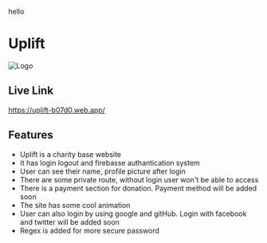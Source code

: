 hello

# Uplift


![Logo](https://i.ibb.co/5vMSb75/uplift-high-resolution-logo-color-on-transparent-background.png)


## Live Link

https://uplift-b07d0.web.app/


## Features

- Uplift is a charity base website
- It has login logout and firebasse authantication system
- User can see their name, profile picture after login
- There are some private route, without login user won't be able to access
- There is a payment section for donation. Payment method will be added soon
- The site has some cool animation
- User can also login by using google and gitHub. Login with facebook and twitter will be added soon
- Regex is added for more secure password